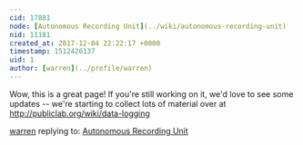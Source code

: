 ```yaml
---
cid: 17881
node: [Autonomous Recording Unit](../wiki/autonomous-recording-unit)
nid: 11181
created_at: 2017-12-04 22:22:17 +0000
timestamp: 1512426137
uid: 1
author: [warren](../profile/warren)
---
```


Wow, this is a great page! If you're still working on it, we'd love to see some updates -- we're starting to collect lots of material over at http://publiclab.org/wiki/data-logging

[warren](../profile/warren) replying to: [Autonomous Recording Unit](../wiki/autonomous-recording-unit)

